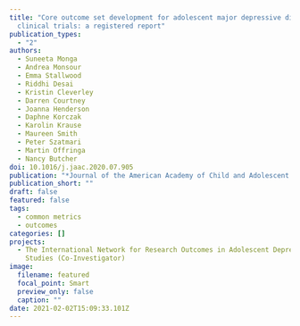 ```yaml
---
title: "Core outcome set development for adolescent major depressive disorder
  clinical trials: a registered report"
publication_types:
  - "2"
authors:
  - Suneeta Monga
  - Andrea Monsour
  - Emma Stallwood
  - Riddhi Desai
  - Kristin Cleverley
  - Darren Courtney
  - Joanna Henderson
  - Daphne Korczak
  - Karolin Krause
  - Maureen Smith
  - Peter Szatmari
  - Martin Offringa
  - Nancy Butcher
doi: 10.1016/j.jaac.2020.07.905
publication: "*Journal of the American Academy of Child and Adolescent Psychiatry*"
publication_short: ""
draft: false
featured: false
tags:
  - common metrics
  - outcomes
categories: []
projects:
  - The International Network for Research Outcomes in Adolescent Depression
    Studies (Co-Investigator)
image:
  filename: featured
  focal_point: Smart
  preview_only: false
  caption: ""
date: 2021-02-02T15:09:33.101Z
---
```

